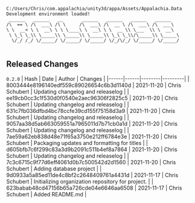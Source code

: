 ```
C:/Users/Chris/com.appalachia/unity3d/appa/Assets/Appalachia.Data
Development environment loaded!  
 ______   ______   __       ______   ______   ______   ______    
/\  == \ /\  ___\ /\ \     /\  ___\ /\  __ \ /\  ___\ /\  ___\   
\ \  __< \ \  __\ \ \ \____\ \  __\ \ \  __ \\ \___  \\ \  __\   
 \ \_\ \_\\ \_____\\ \_____\\ \_____\\ \_\ \_\\/\_____\\ \_____\ 
  \/_/ /_/ \/_____/ \/_____/ \/_____/ \/_/\/_/ \/_____/ \/_____/ 
                                                                 
```


## Released Changes

`0.2.0`
| Hash | Date | Author | Changes |
|------|------|--------|---------|
| 8003444e8196140edf559c89026654c6b3d1140d | 2021-11-20 | Chris Schubert | Updating changelog and releaselog |
| ee19cb0cc3c1f530d0f0540e2aec96306f2825c5 | 2021-11-20 | Chris Schubert | Updating changelog and releaselog |
| 631c7fb036dfbd4bc78ccfe39cd155f75158d3a9 | 2021-11-20 | Chris Schubert | Updating changelog and releaselog |
| 9057aa38d5ab663059551a7965011d7b71cb0a1d | 2021-11-20 | Chris Schubert | Updating changelog and releaselog |
| 7ae59a62eb838d48e71f65a3750e212ff6784e3e | 2021-11-20 | Chris Schubert | Packaging updates and formatting for titles |
| d605bfb7c6f299c83a3d9b2091c511b4ef8a7864 | 2021-11-20 | Chris Schubert | Updating changelog and releaselog |
| 7c3c6715c9f77d6eff4061d0b7c500542d2d1560 | 2021-11-20 | Chris Schubert | Adding database project |
| 9d0933a5a85ed11de4c8bf2c2648409761a4431d | 2021-11-17 | Chris Schubert | Initializing organization repository for project. |
| 623babab48cd47156b65a726cde04e6646aa6508 | 2021-11-17 | Chris Schubert | Added README.md |
